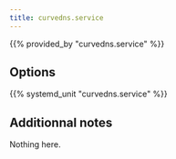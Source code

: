 ```yaml
---
title: curvedns.service
---
```


{{% provided_by "curvedns.service" %}}

## Options

{{% systemd_unit "curvedns.service" %}}

## Additionnal notes

Nothing here.